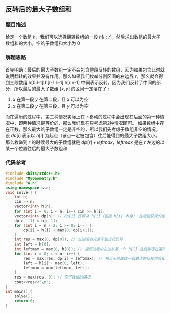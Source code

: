 #

## 反转后的最大子数组和

### 题目描述

给定一个数组 $h$，我们可以选择翻转数组的一段 $h[l:r]$，然后求出数组的最大子数组和的大小，空的子数组和大小为 $0$

### 解题思路

首先明确：最后的最大子数组一定不会包含整段反转的数组，因为如果包含此时就说明翻转的效果并没有作用。那么如果我们枚举分割区间的右边界 r，那么就会得到三段数组 h[0:l-1] h[r-1:l:-1] h[r:n-1] 中间表示反转。因为我们反转了中间的部分，所以最后的最大子数组 $[x,y]$ 的区间一定落在了 :

1. $x$ 在第一段 $y$ 在第二段，且 $x$ 可以为空
2. $x$ 在第二段 $y$ 在第三段，且 $y$ 可以为空

而在遍历的过程中，第二种情况实际上在 $r$ 移动的过程中会出现在后面的第一种情况中，即两种情况是等价的，那么我们现在只考虑第2种情况即可。
如果数组中存在正数，那么最大的子数组一定是非空的，所以我们先考虑子数组非空的情况。
设 $dp[i]$ 表示以 $h[i]$ 为起点（该点一定被包含）往后能得到的最大子数组大小。
那么枚举到 $r$ 的时候最大的子数组就是 $dp[r] + leftmax$，$leftmax$ 是在 $r$ 左边的以某一个位置往后的最大子数组和

### 代码参考

```cpp
#include <bits/stdc++.h>
#include "MyGeometry.h"
#include "A.h"
using namespace std;
void solve() {
    int n;
    cin >> n;
    vector<int> h(n);
    for (int i = 0; i < n; i++) cin >> h[i];
    vector<int> dp(n); // dp[i] 表示从 h[i]（包括 h[i] 本身） 往后能获得的最大的子数组和
    dp[n - 1] = h[n-1];
    for (int i = n - 2; i >= 0; i--) {
        dp[i] = h[i] + max(0, dp[i+1]);
    }
    int res = max(0, dp[0]); // 左边没有元素不能进行反转
    int left = h[0];
    int leftmax = max(0, h[0]); // 遍历过程中左边从某一个 h[l] 往后到现在遍历的数 h[r] 之前能获得的最大值
    for (int i = 0; i < n; i++) {
        res = max(res, dp[i] + leftmax); // 相当于前面找一段最大的反转然后和后面的进行拼接
        left = h[i] + max(0, left);
        leftmax = max(leftmax, left);
    }
    res = max(res, 0); // 空子数组的情况
    cout<<res<<"\n";
}
int main() {
    solve();
    return 0;
}
```
